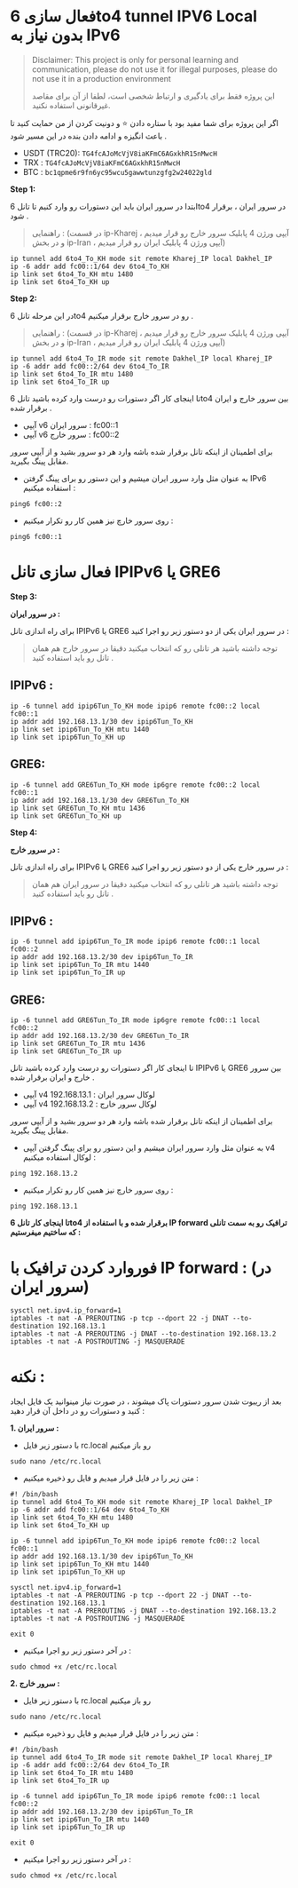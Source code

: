 # فعال سازی 6to4 tunnel IPV6 Local بدون نیاز به IPv6 

> Disclaimer: This project is only for personal learning and communication, please do not use it for illegal purposes, please do not use it in a production environment
> 
>این پروژه فقط برای یادگیری و ارتباط شخصی است، لطفا از آن برای مقاصد غیرقانونی استفاده نکنید.

اگر این پروژه برای شما مفید بود با ستاره دادن ⭐ و دونیت کردن از من حمایت کنید تا باعث انگیزه و ادامه دادن بنده در این مسیر شود .

- USDT (TRC20): `TG4fcAJoMcVjV8iaKFmC6AGxkhR15nMwcH`
- TRX : `TG4fcAJoMcVjV8iaKFmC6AGxkhR15nMwcH`
- BTC : `bc1qpme6r9fn6yc95wcu5gawwtunzgfg2w24022gld`



**Step 1:** 

ابتدا در سرور ایران باید این دستورات رو وارد کنیم تا تانل 6to4 در سرور ایران ، برقرار شود .
>راهنمایی : (در قسمت ip-Kharej ، آیپی ورژن 4 پابلیک سرور خارج رو قرار میدیم و در بخش ip-Iran ، آیپی ورژن 4 پابلیک ایران رو قرار میدیم)
```shell
ip tunnel add 6to4_To_KH mode sit remote Kharej_IP local Dakhel_IP
ip -6 addr add fc00::1/64 dev 6to4_To_KH
ip link set 6to4_To_KH mtu 1480
ip link set 6to4_To_KH up
```



**Step 2:** 

در این مرحله تانل 6to4 رو در سرور خارج برقرار میکنیم .
>راهنمایی : (در قسمت ip-Kharej ، آیپی ورژن 4 پابلیک سرور خارج رو قرار میدیم و در بخش ip-Iran ، آیپی ورژن 4 پابلیک ایران رو قرار میدیم)

```shell 
ip tunnel add 6to4_To_IR mode sit remote Dakhel_IP local Kharej_IP
ip -6 addr add fc00::2/64 dev 6to4_To_IR
ip link set 6to4_To_IR mtu 1480
ip link set 6to4_To_IR up
```
تا اینجای کار اگر دستورات رو درست وارد کرده باشید تانل 6to4 بین سرور خارج و ایران برقرار شده .
- آیپی v6 سرور ایران : fc00::1
- آیپی v6 سرور خارج : fc00::2

برای اطمینان از اینکه تانل برقرار شده باشه وارد هر دو سرور بشید و از آیپی سرور مقابل پینگ بگیرید.
- به عنوان مثل وارد سرور ایران میشیم و این دستور رو برای پینگ گرفتن IPv6 استفاده میکنیم : 
```shell
ping6 fc00::2 
```
- روی سرور خارچ نیز همین کار رو تکرار میکنیم :
```shell
ping6 fc00::1
```


# فعال سازی تانل IPIPv6 یا GRE6

**Step 3:**

**در سرور ایران :**


برای راه اندازی تانل IPIPv6 یا GRE6 در سرور ایران یکی از دو دستور زیر رو اجرا کنید :
>توجه داشته باشید هر تانلی رو که انتخاب میکنید دقیقا در سرور خارج هم همان تانل رو باید استفاده کنید .

## IPIPv6 :
```shell
ip -6 tunnel add ipip6Tun_To_KH mode ipip6 remote fc00::2 local fc00::1
ip addr add 192.168.13.1/30 dev ipip6Tun_To_KH
ip link set ipip6Tun_To_KH mtu 1440
ip link set ipip6Tun_To_KH up
```
## GRE6:
```shell
ip -6 tunnel add GRE6Tun_To_KH mode ip6gre remote fc00::2 local fc00::1
ip addr add 192.168.13.1/30 dev GRE6Tun_To_KH
ip link set GRE6Tun_To_KH mtu 1436
ip link set GRE6Tun_To_KH up
```

**Step 4:**

**در سرور خارج :**


برای راه اندازی تانل IPIPv6 یا GRE6 در سرور خارج یکی از دو دستور زیر رو اجرا کنید :
>توجه داشته باشید هر تانلی رو که انتخاب میکنید دقیقا در سرور ایران هم همان تانل رو باید استفاده کنید .

## IPIPv6 :
```shell
ip -6 tunnel add ipip6Tun_To_IR mode ipip6 remote fc00::1 local fc00::2
ip addr add 192.168.13.2/30 dev ipip6Tun_To_IR
ip link set ipip6Tun_To_IR mtu 1440
ip link set ipip6Tun_To_IR up
```
## GRE6:
```shell
ip -6 tunnel add GRE6Tun_To_IR mode ip6gre remote fc00::1 local fc00::2
ip addr add 192.168.13.2/30 dev GRE6Tun_To_IR
ip link set GRE6Tun_To_IR mtu 1436
ip link set GRE6Tun_To_IR up
```


تا اینجای کار اگر دستورات رو درست وارد کرده باشید تانل IPIPv6 یا GRE6 بین سرور خارج و ایران برقرار شده .
- آیپی v4 لوکال سرور ایران : 192.168.13.1
- آیپی v4 لوکال سرور خارج : 192.168.13.2

برای اطمینان از اینکه تانل برقرار شده باشه وارد هر دو سرور بشید و از آیپی سرور مقابل پینگ بگیرید.
- به عنوان مثل وارد سرور ایران میشیم و این دستور رو برای پینگ گرفتن آیپی v4 لوکال استفاده میکنیم : 
```shell
ping 192.168.13.2
```
- روی سرور خارچ نیز همین کار رو تکرار میکنیم :
```shell
ping 192.168.13.1
```
**تا اینجای کار تانل 6to4 برقرار شده و با استفاده از IP forward ترافیک رو به سمت تانلی که ساختیم میفرستیم :**

# فوروارد کردن ترافیک با IP forward :  (در سرور ایران)
```shell
sysctl net.ipv4.ip_forward=1
iptables -t nat -A PREROUTING -p tcp --dport 22 -j DNAT --to-destination 192.168.13.1
iptables -t nat -A PREROUTING -j DNAT --to-destination 192.168.13.2
iptables -t nat -A POSTROUTING -j MASQUERADE 
```




# نکنه :
بعد از ریبوت شدن سرور دستورات پاک میشوند ، در صورت نیاز مینوانید یک فایل ایجاد کنید و دستورات رو در داخل آن قرار دهید : 

**1. سرور ایران :**

- با دستور زیر فایل rc.local رو باز میکنیم 
```shell
sudo nano /etc/rc.local
```

- متن زیر را در فایل قرار میدیم و فایل رو ذخیره میکنیم : 
```shell
#! /bin/bash
ip tunnel add 6to4_To_KH mode sit remote Kharej_IP local Dakhel_IP
ip -6 addr add fc00::1/64 dev 6to4_To_KH
ip link set 6to4_To_KH mtu 1480
ip link set 6to4_To_KH up

ip -6 tunnel add ipip6Tun_To_KH mode ipip6 remote fc00::2 local fc00::1
ip addr add 192.168.13.1/30 dev ipip6Tun_To_KH
ip link set ipip6Tun_To_KH mtu 1440
ip link set ipip6Tun_To_KH up

sysctl net.ipv4.ip_forward=1
iptables -t nat -A PREROUTING -p tcp --dport 22 -j DNAT --to-destination 192.168.13.1
iptables -t nat -A PREROUTING -j DNAT --to-destination 192.168.13.2
iptables -t nat -A POSTROUTING -j MASQUERADE 

exit 0
```

- در آخر دستور زیر رو اجرا میکنیم :
```shell
sudo chmod +x /etc/rc.local

```


**2. سرور خارج :**



- با دستور زیر فایل rc.local رو باز میکنیم 
```shell
sudo nano /etc/rc.local
```

- متن زیر را در فایل قرار میدیم و فایل رو ذخیره میکنیم : 
```shell
#! /bin/bash
ip tunnel add 6to4_To_IR mode sit remote Dakhel_IP local Kharej_IP
ip -6 addr add fc00::2/64 dev 6to4_To_IR
ip link set 6to4_To_IR mtu 1480
ip link set 6to4_To_IR up

ip -6 tunnel add ipip6Tun_To_IR mode ipip6 remote fc00::1 local fc00::2
ip addr add 192.168.13.2/30 dev ipip6Tun_To_IR
ip link set ipip6Tun_To_IR mtu 1440
ip link set ipip6Tun_To_IR up

exit 0
```

- در آخر دستور زیر رو اجرا میکنیم :
```shell
sudo chmod +x /etc/rc.local

```
